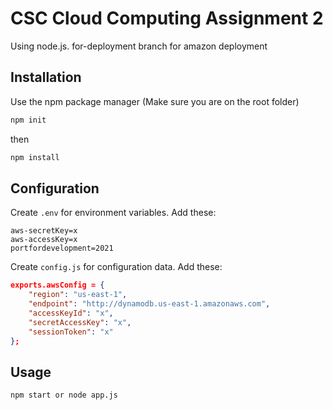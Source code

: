 # CSC Cloud Computing Assignment 2

Using node.js. for-deployment branch for amazon deployment

## Installation

Use the npm package manager (Make sure you are on the root folder)

```bash
npm init
```
then
```bash
npm install
```

## Configuration

Create `.env` for environment variables. Add these:
```
aws-secretKey=x
aws-accessKey=x
portfordevelopment=2021
```

Create `config.js` for configuration data. Add these:
```JSON
exports.awsConfig = {
    "region": "us-east-1",
    "endpoint": "http://dynamodb.us-east-1.amazonaws.com",
    "accessKeyId": "x", 
    "secretAccessKey": "x",
    "sessionToken": "x"
};
```

## Usage

```bash
npm start or node app.js
```
